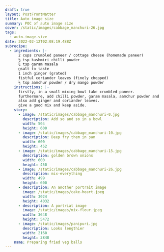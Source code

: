 ```yaml
---
draft: true
layout: PostFrontMatter
title: Auto image size
summary: POC of auto image size
cover: /static/images/cabbage_manchuri-26.jpg
tags:
  - auto-image-size
date: 2022-02-12T02:08:19.488Z
subrecipe:
  - ingredients: |-
      2 cups crumbled paneer / cottage cheese (homemade paneer)
      ½ tsp kashmiri chilli powder
      ¼ tsp garam masala
      ▢salt to taste
      1 inch ginger (grated)
      fistful coriander leaves (finely chopped)
      ½ tsp aamchur powder / dry mango powder
    instructions: |-
      firstly, in a small mixing bowl take crumbled paneer.
      furthermore, add chilli powder, garam masala, aamchur powder and salt.
      also add ginger and coriander leaves.
      give a good mix and keep aside.
    story:
      - image: /static/images/cabbage_manchuri-0.jpg
        description: Add so and so in a bowl
        width: 504
        height: 600
      - image: /static/images/cabbage_manchuri-10.jpg
        description: Deep fry them in pan
        width: 600
        height: 452
      - image: /static/images/cabbage_manchuri-15.jpg
        description: golden brown onions
        width: 600
        height: 450
      - image: /static/images/cabbage_manchuri-26.jpg
        description: mix-everything
        width: 499
        height: 600
      - description: An another portrait image
        image: /static/images/cake-heart.jpeg
        width: 3024
        height: 4032
      - description: A portriat image
        image: /static/images/mix-flour.jpeg
        width: 3648
        height: 5472
      - image: /static/images/panipuri.jpg
        description: Looks lengthier
        width: 2160
        height: 3840
    name: Preparing fried veg balls
---
```

